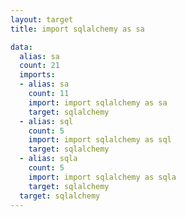 ```yaml
---
layout: target
title: import sqlalchemy as sa

data:
  alias: sa
  count: 21
  imports:
  - alias: sa
    count: 11
    import: import sqlalchemy as sa
    target: sqlalchemy
  - alias: sql
    count: 5
    import: import sqlalchemy as sql
    target: sqlalchemy
  - alias: sqla
    count: 5
    import: import sqlalchemy as sqla
    target: sqlalchemy
  target: sqlalchemy
---
```

